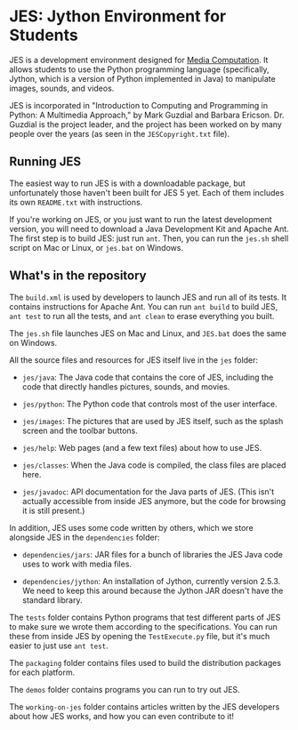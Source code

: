 JES: Jython Environment for Students
====================================
JES is a development environment designed for [Media Computation][].
It allows students to use the Python programming language (specifically,
Jython, which is a version of Python implemented in Java) to manipulate
images, sounds, and videos.

[Media Computation]: http://coweb.cc.gatech.edu/mediaComp-teach

JES is incorporated in "Introduction to Computing and Programming in Python:
A Multimedia Approach," by Mark Guzdial and Barbara Ericson. Dr. Guzdial
is the project leader, and the project has been worked on by many people
over the years (as seen in the `JESCopyright.txt` file).


Running JES
-----------
The easiest way to run JES is with a downloadable package,
but unfortunately those haven't been built for JES 5 yet.
Each of them includes its own `README.txt` with instructions.

If you're working on JES, or you just want to run the latest development
version, you will need to download a Java Development Kit and Apache Ant.
The first step is to build JES: just run `ant`.
Then, you can run the `jes.sh` shell script on Mac or Linux,
or `jes.bat` on Windows.


What's in the repository
------------------------
The `build.xml` is used by developers to launch JES and run all of its tests.
It contains instructions for Apache Ant.
You can run `ant build` to build JES, `ant test` to run all the tests, and
`ant clean` to erase everything you built.

The `jes.sh` file launches JES on Mac and Linux, and `JES.bat` does the same
on Windows.

All the source files and resources for JES itself live in the `jes` folder:

* `jes/java`: The Java code that contains the core of JES, including the
  code that directly handles pictures, sounds, and movies.

* `jes/python`: The Python code that controls most of the user interface.

* `jes/images`: The pictures that are used by JES itself, such as the
  splash screen and the toolbar buttons.

* `jes/help`: Web pages (and a few text files) about how to use JES.

* `jes/classes`: When the Java code is compiled, the class files are placed
  here.

* `jes/javadoc`: API documentation for the Java parts of JES.
  (This isn't actually accessible from inside JES anymore, but the code
  for browsing it is still present.)

In addition, JES uses some code written by others, which we store alongside
JES in the `dependencies` folder:

* `dependencies/jars`: JAR files for a bunch of libraries the JES Java code
  uses to work with media files.

* `dependencies/jython`: An installation of Jython, currently version 2.5.3.
  We need to keep this around because the Jython JAR doesn't have the
  standard library.

The `tests` folder contains Python programs that test different parts of JES
to make sure we wrote them according to the specifications.
You can run these from inside JES by opening the `TestExecute.py` file,
but it's much easier to just use `ant test`.

The `packaging` folder contains files used to build the distribution packages
for each platform.

The `demos` folder contains programs you can run to try out JES.

The `working-on-jes` folder contains articles written by the JES developers
about how JES works, and how you can even contribute to it!

